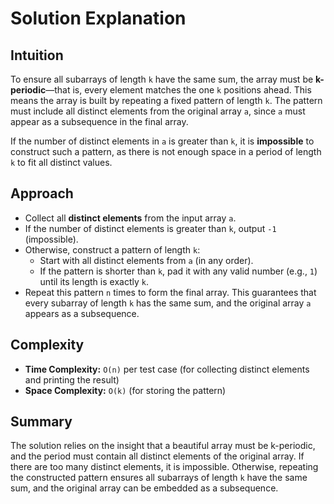 
# Solution Explanation

## Intuition
To ensure all subarrays of length `k` have the same sum, the array must be **k-periodic**—that is, every element matches the one `k` positions ahead. This means the array is built by repeating a fixed pattern of length `k`. The pattern must include all distinct elements from the original array `a`, since `a` must appear as a subsequence in the final array.

If the number of distinct elements in `a` is greater than `k`, it is **impossible** to construct such a pattern, as there is not enough space in a period of length `k` to fit all distinct values.

## Approach
- Collect all **distinct elements** from the input array `a`.
- If the number of distinct elements is greater than `k`, output `-1` (impossible).
- Otherwise, construct a pattern of length `k`:
  - Start with all distinct elements from `a` (in any order).
  - If the pattern is shorter than `k`, pad it with any valid number (e.g., `1`) until its length is exactly `k`.
- Repeat this pattern `n` times to form the final array. This guarantees that every subarray of length `k` has the same sum, and the original array `a` appears as a subsequence.

## Complexity
- **Time Complexity:** `O(n)` per test case (for collecting distinct elements and printing the result)
- **Space Complexity:** `O(k)` (for storing the pattern)

## Summary
The solution relies on the insight that a beautiful array must be k-periodic, and the period must contain all distinct elements of the original array. If there are too many distinct elements, it is impossible. Otherwise, repeating the constructed pattern ensures all subarrays of length `k` have the same sum, and the original array can be embedded as a subsequence.

